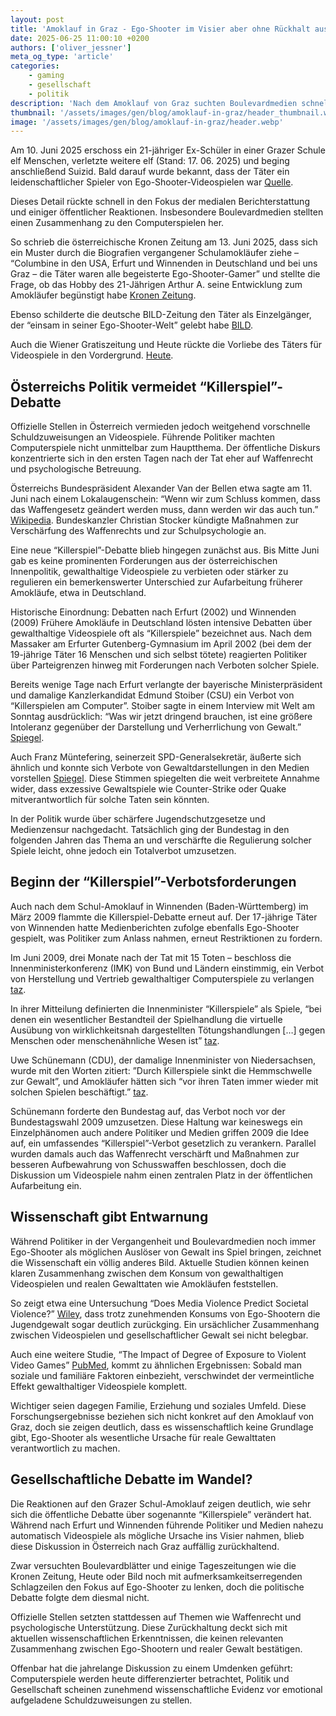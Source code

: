 ```yaml
---
layout: post
title: 'Amoklauf in Graz - Ego-Shooter im Visier aber ohne Rückhalt aus der Politik'
date: 2025-06-25 11:00:10 +0200
authors: ['oliver_jessner']
meta_og_type: 'article'
categories:
    - gaming
    - gesellschaft
    - politik
description: 'Nach dem Amoklauf von Graz suchten Boulevardmedien schnell nach Erklärungen und stießen erneut auf Ego-Shooter. Doch Politik und Wissenschaft setzen längst andere Prioritäten'
thumbnail: '/assets/images/gen/blog/amoklauf-in-graz/header_thumbnail.webp'
image: '/assets/images/gen/blog/amoklauf-in-graz/header.webp'
---
```


Am 10. Juni 2025 erschoss ein 21-jähriger Ex-Schüler in einer Grazer Schule elf Menschen, verletzte weitere elf (Stand: 17. 06. 2025) und beging anschließend Suizid. Bald darauf wurde bekannt, dass der Täter ein leidenschaftlicher Spieler von Ego-Shooter-Videospielen war [Quelle](https://www.bild.de/news/ausland/amoklauf-von-graz-arthur-a-lebte-zurueckgezogen-in-seiner-ego-shooter-welt-684ac3a48858611e27640703).

Dieses Detail rückte schnell in den Fokus der medialen Berichterstattung und einiger öffentlicher Reaktionen. Insbesondere Boulevardmedien stellten einen Zusammenhang zu den Computerspielen her.

So schrieb die österreichische Kronen Zeitung am 13. Juni 2025, dass sich ein Muster durch die Biografien vergangener Schulamokläufer ziehe – “Columbine in den USA, Erfurt und Winnenden in Deutschland und bei uns Graz – die Täter waren alle begeisterte Ego-Shooter-Gamer” und stellte die Frage, ob das Hobby des 21-Jährigen Arthur A. seine Entwicklung zum Amokläufer begünstigt habe [Kronen Zeitung](https://www.krone.at/3812429).

Ebenso schilderte die deutsche BILD-Zeitung den Täter als Einzelgänger, der “einsam in seiner Ego-Shooter-Welt” gelebt habe [BILD](https://www.bild.de/news/ausland/amoklauf-von-graz-arthur-a-lebte-zurueckgezogen-in-seiner-ego-shooter-welt-684ac3a48858611e27640703).

Auch die Wiener Gratiszeitung und Heute rückte die Vorliebe des Täters für Videospiele in den Vordergrund. [Heute](https://www.heute.at/s/grazer-amoklaeufer-wollte-50000-im-monat-verdienen-120113987#:~:text=Er%20wollte%20noch%20mehr%20t%C3%B6ten).

## Österreichs Politik vermeidet “Killerspiel”-Debatte

Offizielle Stellen in Österreich vermieden jedoch weitgehend vorschnelle Schuldzuweisungen an Videospiele. Führende Politiker machten Computerspiele nicht unmittelbar zum Hauptthema. Der öffentliche Diskurs konzentrierte sich in den ersten Tagen nach der Tat eher auf Waffenrecht und psychologische Betreuung.

Österreichs Bundespräsident Alexander Van der Bellen etwa sagte am 11. Juni nach einem Lokalaugenschein: “Wenn wir zum Schluss kommen, dass das Waffengesetz geändert werden muss, dann werden wir das auch tun.” [Wikipedia](https://de.wikipedia.org/wiki/Amoklauf_in_Graz_2025).
Bundeskanzler Christian Stocker kündigte Maßnahmen zur Verschärfung des Waffenrechts und zur Schulpsychologie an.

Eine neue “Killerspiel”-Debatte blieb hingegen zunächst aus. Bis Mitte Juni gab es keine prominenten Forderungen aus der österreichischen Innenpolitik, gewalthaltige Videospiele zu verbieten oder stärker zu regulieren ein bemerkenswerter Unterschied zur Aufarbeitung früherer Amokläufe, etwa in Deutschland.

Historische Einordnung: Debatten nach Erfurt (2002) und Winnenden (2009)
Frühere Amokläufe in Deutschland lösten intensive Debatten über gewalthaltige Videospiele oft als “Killerspiele” bezeichnet aus. Nach dem Massaker am Erfurter Gutenberg-Gymnasium im April 2002 (bei dem der 19-jährige Täter 16 Menschen und sich selbst tötete) reagierten Politiker über Parteigrenzen hinweg mit Forderungen nach Verboten solcher Spiele.

Bereits wenige Tage nach Erfurt verlangte der bayerische Ministerpräsident und damalige Kanzlerkandidat Edmund Stoiber (CSU) ein Verbot von “Killerspielen am Computer”.
Stoiber sagte in einem Interview mit Welt am Sonntag ausdrücklich: “Was wir jetzt dringend brauchen, ist eine größere Intoleranz gegenüber der Darstellung und Verherrlichung von Gewalt.” [Spiegel](https://www.spiegel.de/netzwelt/web/debatte-verbot-fuer-ego-shooter-a-194086.html).

Auch Franz Müntefering, seinerzeit SPD-Generalsekretär, äußerte sich ähnlich und konnte sich Verbote von Gewaltdarstellungen in den Medien vorstellen [Spiegel](https://www.spiegel.de/netzwelt/web/debatte-verbot-fuer-ego-shooter-a-194086.html).
Diese Stimmen spiegelten die weit verbreitete Annahme wider, dass exzessive Gewaltspiele wie Counter-Strike oder Quake mitverantwortlich für solche Taten sein könnten.

In der Politik wurde über schärfere Jugendschutzgesetze und Medienzensur nachgedacht. Tatsächlich ging der Bundestag in den folgenden Jahren das Thema an und verschärfte die Regulierung solcher Spiele leicht, ohne jedoch ein Totalverbot umzusetzen.

## Beginn der “Killerspiel”-Verbotsforderungen

Auch nach dem Schul-Amoklauf in Winnenden (Baden-Württemberg) im März 2009 flammte die Killerspiel-Debatte erneut auf. Der 17-jährige Täter von Winnenden hatte Medienberichten zufolge ebenfalls Ego-Shooter gespielt, was Politiker zum Anlass nahmen, erneut Restriktionen zu fordern.

Im Juni 2009, drei Monate nach der Tat mit 15 Toten – beschloss die Innenministerkonferenz (IMK) von Bund und Ländern einstimmig, ein Verbot von Herstellung und Vertrieb gewalthaltiger Computerspiele zu verlangen [taz](https://taz.de/Reaktion-auf-Winnenden/!5161909/).

In ihrer Mitteilung definierten die Innenminister “Killerspiele” als Spiele, “bei denen ein wesentlicher Bestandteil der Spielhandlung die virtuelle Ausübung von wirklichkeitsnah dargestellten Tötungshandlungen […] gegen Menschen oder menschenähnliche Wesen ist” [taz](https://taz.de/Reaktion-auf-Winnenden/!5161909/).

Uwe Schünemann (CDU), der damalige Innenminister von Niedersachsen, wurde mit den Worten zitiert: ”Durch Killerspiele sinkt die Hemmschwelle zur Gewalt”, und Amokläufer hätten sich “vor ihren Taten immer wieder mit solchen Spielen beschäftigt.” [taz](https://taz.de/Reaktion-auf-Winnenden/!5161909/).

Schünemann forderte den Bundestag auf, das Verbot noch vor der Bundestagswahl 2009 umzusetzen. Diese Haltung war keineswegs ein Einzelphänomen auch andere Politiker und Medien griffen 2009 die Idee auf, ein umfassendes “Killerspiel”-Verbot gesetzlich zu verankern.
Parallel wurden damals auch das Waffenrecht verschärft und Maßnahmen zur besseren Aufbewahrung von Schusswaffen beschlossen, doch die Diskussion um Videospiele nahm einen zentralen Platz in der öffentlichen Aufarbeitung ein.

## Wissenschaft gibt Entwarnung

Während Politiker in der Vergangenheit und Boulevardmedien noch immer Ego-Shooter als möglichen Auslöser von Gewalt ins Spiel bringen, zeichnet die Wissenschaft ein völlig anderes Bild.
Aktuelle Studien können keinen klaren Zusammenhang zwischen dem Konsum von gewalthaltigen Videospielen und realen Gewalttaten wie Amokläufen feststellen.

So zeigt etwa eine Untersuchung “Does Media Violence Predict Societal Violence?” [Wiley](https://onlinelibrary.wiley.com/doi/10.1111/jcom.12129), dass trotz zunehmenden Konsums von Ego-Shootern die Jugendgewalt sogar deutlich zurückging. Ein ursächlicher Zusammenhang zwischen Videospielen und gesellschaftlicher Gewalt sei nicht belegbar.

Auch eine weitere Studie, “The Impact of Degree of Exposure to Violent Video Games” [PubMed](https://pubmed.ncbi.nlm.nih.gov/27619379/), kommt zu ähnlichen Ergebnissen: Sobald man soziale und familiäre Faktoren einbezieht, verschwindet der vermeintliche Effekt gewalthaltiger Videospiele komplett.

Wichtiger seien dagegen Familie, Erziehung und soziales Umfeld. Diese Forschungsergebnisse beziehen sich nicht konkret auf den Amoklauf von Graz, doch sie zeigen deutlich, dass es wissenschaftlich keine Grundlage gibt, Ego-Shooter als wesentliche Ursache für reale Gewalttaten verantwortlich zu machen.

## Gesellschaftliche Debatte im Wandel?

Die Reaktionen auf den Grazer Schul-Amoklauf zeigen deutlich, wie sehr sich die öffentliche Debatte über sogenannte “Killerspiele” verändert hat.
Während nach Erfurt und Winnenden führende Politiker und Medien nahezu automatisch Videospiele als mögliche Ursache ins Visier nahmen, blieb diese Diskussion in Österreich nach Graz auffällig zurückhaltend.

Zwar versuchten Boulevardblätter und einige Tageszeitungen wie die Kronen Zeitung, Heute oder Bild noch mit aufmerksamkeitserregenden Schlagzeilen den Fokus auf Ego-Shooter zu lenken, doch die politische Debatte folgte dem diesmal nicht.

Offizielle Stellen setzten stattdessen auf Themen wie Waffenrecht und psychologische Unterstützung. Diese Zurückhaltung deckt sich mit aktuellen wissenschaftlichen Erkenntnissen, die keinen relevanten Zusammenhang zwischen Ego-Shootern und realer Gewalt bestätigen.

Offenbar hat die jahrelange Diskussion zu einem Umdenken geführt: Computerspiele werden heute differenzierter betrachtet, Politik und Gesellschaft scheinen zunehmend wissenschaftliche Evidenz vor emotional aufgeladene Schuldzuweisungen zu stellen.
